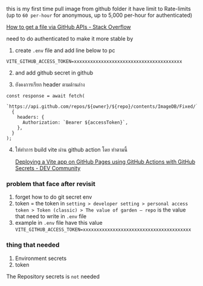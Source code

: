 this is my first time pull image from github folder
it have limit to Rate-limits (up to `60 per-hour` for anonymous, up to 5,000 per-hour for authenticated)

[How to get a file via GitHub APIs - Stack Overflow](https://stackoverflow.com/questions/9272535/how-to-get-a-file-via-github-apis)

need to do authenticated to make it more stable by

1.  create `.env` file and add line below to pc

```
VITE_GITHUB_ACCESS_TOKEN=xxxxxxxxxxxxxxxxxxxxxxxxxxxxxxxxxxxxxxxx
```

2. and add github secret in github

3. ยังคงการเรียก header ตามด้านล่าง

```tsx
const response = await fetch(
  `https://api.github.com/repos/${owner}/${repo}/contents/ImageDB/Fixed/`,
  {
    headers: {
      Authorization: `Bearer ${accessToken}`,
    },
  }
);
```

4. ให้ทำการ build vite ผ่าน github action โดย ทำตามนี้

   [Deploying a Vite app on GitHub Pages using GitHub Actions with GitHub Secrets - DEV Community](https://dev.to/dwtoledo/deploying-a-vite-app-on-github-pages-using-github-actions-with-github-secrets-1hn0)

### problem that face after revisit

1. forget how to do git secret env
2. token = the token in `setting > developer setting > personal access token > Token (classic) > The value of garden — repo` is the value that need to write in `.env` file
3. example in `.env` file have this value `VITE_GITHUB_ACCESS_TOKEN=xxxxxxxxxxxxxxxxxxxxxxxxxxxxxxxxxxxxxxxx`

### thing that needed

1. Environment secrets
2. token

The Repository secrets is `not` needed
